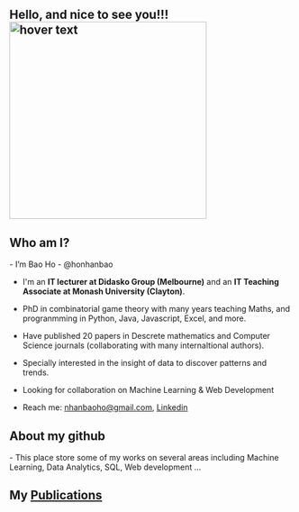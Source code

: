 
<h2>Hello, and nice to see you!!! <img src="[your_relative_path_here](https://www.google.com/imgres?imgurl=https%3A%2F%2Fas1.ftcdn.net%2Fv2%2Fjpg%2F04%2F55%2F11%2F94%2F1000_F_455119483_YoFzUusF2mNB1u7t1ZTQnXQTXtW2n46q.jpg&imgrefurl=https%3A%2F%2Fstock.adobe.com%2Fau%2Fimages%2Fwaving-hand-gesture-emoji-icon-illustration-sign-hello-and-goodbye-vector-symbol-emoticon-design-vector-clip-art%2F455119483&tbnid=w1SYNwSrj3TRvM&vet=12ahUKEwjA2vSnnbL9AhVilNgFHal9BnwQMyhlegUIARDkAQ..i&docid=2AUapHnW86VJ0M&w=1000&h=1000&q=hello%20icon&ved=2ahUKEwjA2vSnnbL9AhVilNgFHal9BnwQMyhlegUIARDkAQ)" width="350" title="hover text"></h2>

<h2>Who am I?</h2>
<div>
 - I’m Bao Ho - @honhanbao
  
 - I'm an <b>IT lecturer at Didasko Group (Melbourne)</b> and an <b>IT Teaching Associate at Monash University (Clayton)</b>.
  
 - PhD in combinatorial game theory with many years teaching Maths, and progranmming in Python, Java, Javascript, Excel, and more.
  
 - Have published 20 papers in Descrete mathematics and Computer Science journals (collaborating with many internaltional authors).
 
 - Specially interested in the insight of data to discover patterns and trends.
 
 - Looking for collaboration on Machine Learning & Web Development
 
 - Reach me: nhanbaoho@gmail.com,  <a href="www.linkedin.com/in/baonhanho">Linkedin</a>  
 </div>
 
 <h2>About my github</h2>
 - This place store some of my works on several areas including Machine Learning, Data Analytics, SQL, Web development ...
 
<!--  <h2>Technical skills:</h2>
 - Python, Java, SQL, Excel VBA
 
 - NumPy, Pansda, Seaborn, Mathplotlib, Scikit-Learn

 - JavaScript, CSS, HTML, C#, ASP.NET
 
 - Microsoft SQL Server, MySQL, JDBC  -->

 
 <h2>  My <a href="https://www.linkedin.com/in/baonhanho/details/publications/">Publications</a></h2>



<!---
honhanbao/honhanbao is a ✨ special ✨ repository because its `README.md` (this file) appears on your GitHub profile.
You can click the Preview link to take a look at your changes.
--->
